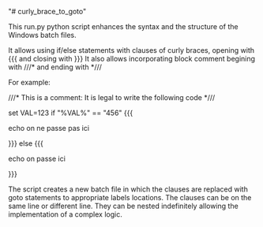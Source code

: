 "# curly_brace_to_goto" 

This run.py python script enhances the syntax and the structure of the Windows batch files.

It allows using if/else statements with clauses of curly braces, opening with {{{ and closing with }}}
It also allows incorporating block comment begining with ///* and ending with *///

For example:

///* This is a comment: It is legal to write the following code *///

set VAL=123
if "%VAL%" == "456" {{{ 

echo on ne passe pas ici

}}} else {{{

echo on passe ici

}}}


The script creates a new batch file in which the clauses are replaced with goto statements to appropriate labels locations.
The clauses can be on the same line or different line. 
They can be nested indefinitely allowing the implementation of a complex logic.




